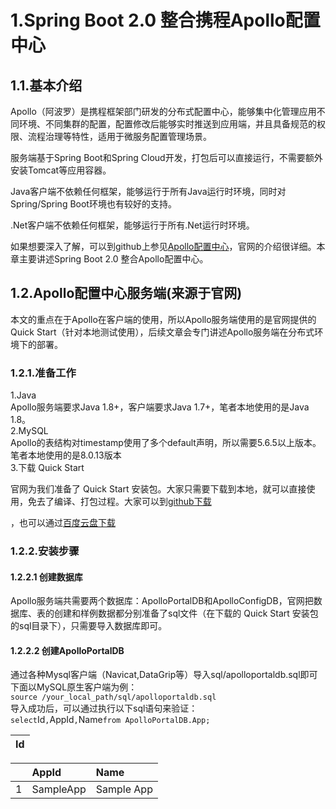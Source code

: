 # 1.Spring Boot 2.0 整合携程Apollo配置中心

## 1.1.基本介绍

Apollo（阿波罗）是携程框架部门研发的分布式配置中心，能够集中化管理应用不同环境、不同集群的配置，配置修改后能够实时推送到应用端，并且具备规范的权限、流程治理等特性，适用于微服务配置管理场景。

服务端基于Spring Boot和Spring Cloud开发，打包后可以直接运行，不需要额外安装Tomcat等应用容器。

Java客户端不依赖任何框架，能够运行于所有Java运行时环境，同时对Spring/Spring Boot环境也有较好的支持。

.Net客户端不依赖任何框架，能够运行于所有.Net运行时环境。

如果想要深入了解，可以到github上参见[Apollo配置中心](https://github.com/ctripcorp/apollo#screenshots)，官网的介绍很详细。本章主要讲述Spring Boot 2.0 整合Apollo配置中心。

## 1.2.Apollo配置中心服务端\(来源于官网\)

本文的重点在于Apollo在客户端的使用，所以Apollo服务端使用的是官网提供的 Quick Start（针对本地测试使用），后续文章会专门讲述Apollo服务端在分布式环境下的部署。

### 1.2.1.准备工作

1.Java  
Apollo服务端要求Java 1.8+，客户端要求Java 1.7+，笔者本地使用的是Java 1.8。  
2.MySQL  
Apollo的表结构对timestamp使用了多个default声明，所以需要5.6.5以上版本。笔者本地使用的是8.0.13版本  
3.下载 Quick Start

官网为我们准备了 Quick Start 安装包。大家只需要下载到本地，就可以直接使用，免去了编译、打包过程。大家可以到[github下载](https://github.com/nobodyiam/apollo-build-scripts)

，也可以通过[百度云盘下载](https://pan.baidu.com/s/187W86LoeVuv3DMrOJhcg1A)

### 1.2.2.安装步骤

#### 1.2.2.1 创建数据库

Apollo服务端共需要两个数据库：ApolloPortalDB和ApolloConfigDB，官网把数据库、表的创建和样例数据都分别准备了sql文件（在下载的 Quick Start 安装包的sql目录下），只需要导入数据库即可。

#### 1.2.2.2 创建ApolloPortalDB

通过各种Mysql客户端（Navicat,DataGrip等）导入sql/apolloportaldb.sql即可  
下面以MySQL原生客户端为例：  
`source /your_local_path/sql/apolloportaldb.sql`  
导入成功后，可以通过执行以下sql语句来验证：  
`select`Id`,`AppId`,`Name`from ApolloPortalDB.App;`

| Id |
| :--- |


|  | AppId | Name |
| :--- | :--- | :--- |
| 1 | SampleApp | Sample App |



